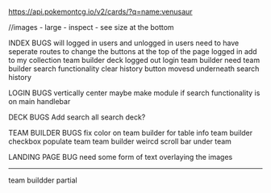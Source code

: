 https://api.pokemontcg.io/v2/cards/?q=name:venusaur

//images - large - inspect - see size at the bottom

INDEX BUGS
    will logged in users and unlogged in users need to have seperate routes to change the buttons at the top of the page
        logged in
            add to my collection
            team builder
            deck
        logged out
            login
            team builder
                need team builder search functionality
    clear history button movesd underneath search history

LOGIN BUGS
    vertically center
    maybe make module if search functionality is on main handlebar

DECK BUGS
    Add search all
    search deck?

TEAM BUILDER BUGS
    fix color on team builder for table info
    team builder checkbox populate team
    team builder weircd scroll bar under team

LANDING PAGE BUG
    need some form of text overlaying the images

---
team buildder partial